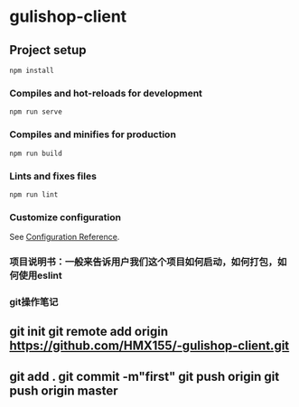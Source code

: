 # gulishop-client

## Project setup
```
npm install
```

### Compiles and hot-reloads for development
```
npm run serve
```

### Compiles and minifies for production
```
npm run build
```

### Lints and fixes files
```
npm run lint
```

### Customize configuration
See [Configuration Reference](https://cli.vuejs.org/config/).
### 项目说明书：一般来告诉用户我们这个项目如何启动，如何打包，如何使用eslint

### git操作笔记
## git init     git remote add origin https://github.com/HMX155/-gulishop-client.git     
## git add .    git commit -m"first"    git push origin     git push origin master
